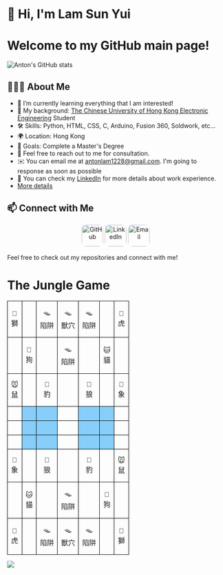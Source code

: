 # 👋 Hi, I'm Lam Sun Yui

# Welcome to my GitHub main page!

![Anton's GitHub stats](https://github-readme-stats.vercel.app/api?username=antonlam&theme=radical)

## 👨🏻‍💻 About Me
- 🌱 I’m currently learning everything that I am interested!
- 💼 My background: <a href="https://www.ee.cuhk.edu.hk/en-gb/">The Chinese University of Hong Kong Electronic Engineering</a> Student
- 🛠️ Skills: Python, HTML, CSS, C, Arduino, Fusion 360, Soldwork, etc...
- 🌍 Location: Hong Kong
- 🎯 Goals: Complete a Master's Degree
- 💬  Feel free to reach out to me for consultation.
- ✉️  You can email me at <a href= "mailto:antonlam1228@gmail.com">antonlam1228@gmail.com</a>. I'm going to response as soon as possible
- 📄  You can check my <a href="https://www.linkedin.com/in/sun-yui-lam-b06a43346/">LinkedIn</a> for more details about work experience.
- [More details](https://antonlam.github.io/Self-Intro/)

## 📫 Connect with Me
<p align="center">
    <a href="https://github.com/antonlam"><img src="https://yt3.googleusercontent.com/PKRBxhCiGa8Y0vPmHa1E2cdjpLhUq2Pl-gESwP7kk2plGgxLdsbjyTd9VjcJwBMiY0HQ8bvx5Q=s900-c-k-c0x00ffffff-no-rj" alt="GitHub"/ style="width:50px;height:50px;border-radius:10px"></a>
	<a href="https://www.linkedin.com/in/sun-yui-lam-b06a43346/"><img src="https://yt3.googleusercontent.com/i6KNxiy3gME-BulL4WnuGkTGqHuSYF8jl1WRn0rXftcJdSYK7dHKcJ3gLAaPc-KfhmLSYPwf824=s900-c-k-c0x00ffffff-no-rj" alt="LinkedIn" style="width:50px;height:50px;border-radius:10px"/></a>
    <a href= "mailto:antonlam1228@gmail.com"><img src="https://bucket-image.inkmaginecms.com/version/hd/cabinet/files/consoles/1/teams/1/2022/10/27vRUSykQnhapOEzcMu3zFFEe8GKDwc3uuhhDqW5.png" alt="Email" style="width:50px;height:50px;border-radius:10px"></a>
</p>

Feel free to check out my repositories and connect with me!

# The Jungle Game
<style>
    .jungleBoard {
        margin: 0 auto;
        border-collapse: collapse;
        text-align: center;
    }
    .jungleBoard td {
        border: 1px solid #000000;
        padding-top:1rem;
        padding-bottom:1rem;
        font-family: "Noto Sans TC", "PingFang TC", "Microsoft JhengHei", "Source Han Sans TC", "Heiti TC", sans-serif;
    }
    .jungleBoard td.river {
        background: #87CEFA;
    }
</style>

<table class="jungleBoard">
    <tr>
        <td>🦁<br>獅</td>
        <td> </td>
        <td> 🪤 <br>陷阱</td>
        <td> 🪤 <br>獸穴</td>
        <td> 🪤 <br>陷阱</td>
        <td> </td>
        <td>🐯<br>虎</td>
    </tr>
    <tr>
        <td> </td>
        <td>🐶<br>狗</td>
        <td> </td>
        <td> 🪤 <br>陷阱</td>
        <td> </td>
        <td>🐱<br>貓</td>
        <td> </td>
    </tr>
    <tr>
        <td>🐭<br>鼠</td>
        <td> </td>
        <td>🐆<br>豹</td>
        <td> </td>
        <td>🐺<br>狼</td>
        <td> </td>
        <td>🐘<br>象</td>
    </tr>
    <tr>
        <td> </td>
        <td class="river"> </td>
        <td class="river"> </td>
        <td> </td>
        <td class="river"> </td>
        <td class="river"> </td>
        <td> </td>
    </tr>
    <tr>
        <td> </td>
        <td class="river"> </td>
        <td class="river"> </td>
        <td> </td>
        <td class="river"> </td>
        <td class="river"> </td>
        <td> </td>
    </tr>
    <tr>
        <td> </td>
        <td class="river"> </td>
        <td class="river"> </td>
        <td> </td>
        <td class="river"> </td>
        <td class="river"> </td>
        <td> </td>
    </tr>
    <tr>
        <td>🐘<br>象</td>
        <td> </td>
        <td>🐺<br>狼</td>
        <td> </td>
        <td>🐆<br>豹</td>
        <td> </td>
        <td>🐭<br>鼠</td>
    </tr>
    <tr>
        <td> </td>
        <td>🐱<br>貓</td>
        <td> </td>
        <td> 🪤 <br>陷阱</td>
        <td> </td>
        <td>🐶<br>狗</td>
        <td> </td>
    </tr>
    <tr>
        <td>🐯<br>虎</td>
        <td> </td>
        <td> 🪤 <br>陷阱</td>
        <td> 🪤 <br>獸穴</td>
        <td> 🪤 <br>陷阱</td>
        <td> </td>
        <td>🦁<br>獅</td>
    </tr>
</table>



![](https://raw.githubusercontent.com/Trilokia/Trilokia/379277808c61ef204768a61bbc5d25bc7798ccf1/bottom_header.svg)